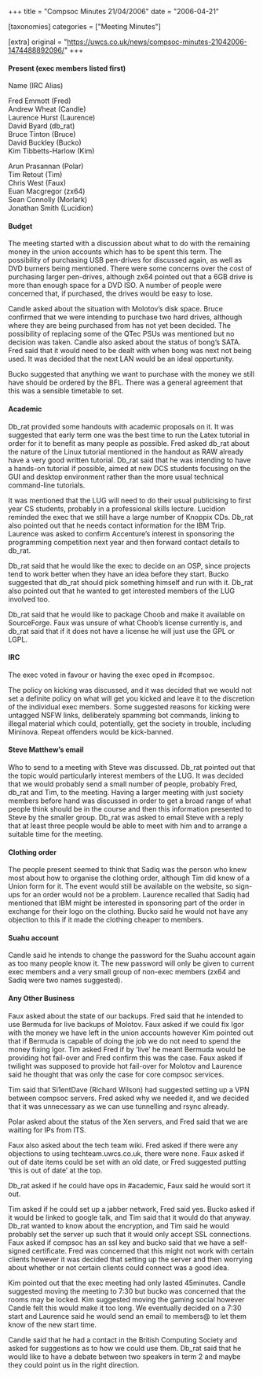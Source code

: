 +++
title = "Compsoc Minutes 21/04/2006"
date = "2006-04-21"

[taxonomies]
categories = ["Meeting Minutes"]

[extra]
original = "https://uwcs.co.uk/news/compsoc-minutes-21042006-1474488892096/"
+++

#### Present (exec members listed first)

Name (IRC Alias)

Fred Emmott (Fred)  
Andrew Wheat (Candle)  
Laurence Hurst (Laurence)  
David Byard (db\_rat)  
Bruce Tinton (Bruce)  
David Buckley (Bucko)  
Kim Tibbetts-Harlow (Kim)

Arun Prasannan (Polar)  
Tim Retout (Tim)  
Chris West (Faux)  
Euan Macgregor (zx64)  
Sean Connolly (Morlark)  
Jonathan Smith (Lucidion)

#### Budget

The meeting started with a discussion about what to do with the remaining money in the union accounts which has to be spent this term. The possibility of purchasing USB pen-drives for discussed again, as well as DVD burners being mentioned. There were some concerns over the cost of purchasing larger pen-drives, although zx64 pointed out that a 6GB drive is more than enough space for a DVD ISO. A number of people were concerned that, if purchased, the drives would be easy to lose.

Candle asked about the situation with Molotov’s disk space. Bruce confirmed that we were intending to purchase two hard drives, although where they are being purchased from has not yet been decided. The possibility of replacing some of the QTec PSUs was mentioned but no decision was taken. Candle also asked about the status of bong’s SATA. Fred said that it would need to be dealt with when bong was next not being used. It was decided that the next LAN would be an ideal opportunity.

Bucko suggested that anything we want to purchase with the money we still have should be ordered by the BFL. There was a general agreement that this was a sensible timetable to set.

#### Academic

Db\_rat provided some handouts with academic proposals on it. It was suggested that early term one was the best time to run the Latex tutorial in order for it to benefit as many people as possible. Fred asked db\_rat about the nature of the Linux tutorial mentioned in the handout as RAW already have a very good written tutorial. Db\_rat said that he was intending to have a hands-on tutorial if possible, aimed at new DCS students focusing on the GUI and desktop environment rather than the more usual technical command-line tutorials.

It was mentioned that the LUG will need to do their usual publicising to first year CS students, probably in a professional skills lecture. Lucidion reminded the exec that we still have a large number of Knoppix CDs. Db\_rat also pointed out that he needs contact information for the IBM Trip. Laurence was asked to confirm Accenture’s interest in sponsoring the programming competition next year and then forward contact details to db\_rat.

Db\_rat said that he would like the exec to decide on an OSP, since projects tend to work better when they have an idea before they start. Bucko suggested that db\_rat should pick something himself and run with it. Db\_rat also pointed out that he wanted to get interested members of the LUG involved too.

Db\_rat said that he would like to package Choob and make it available on SourceForge. Faux was unsure of what Choob’s license currently is, and db\_rat said that if it does not have a license he will just use the GPL or LGPL.

#### IRC

The exec voted in favour or having the exec oped in \#compsoc.

The policy on kicking was discussed, and it was decided that we would not set a definite policy on what will get you kicked and leave it to the discretion of the individual exec members. Some suggested reasons for kicking were untagged NSFW links, deliberately spamming bot commands, linking to illegal material which could, potentially, get the society in trouble, including Mininova. Repeat offenders would be kick-banned.

#### Steve Matthew’s email

Who to send to a meeting with Steve was discussed. Db\_rat pointed out that the topic would particularly interest members of the LUG. It was decided that we would probably send a small number of people, probably Fred, db\_rat and Tim, to the meeting. Having a larger meeting with just society members before hand was discussed in order to get a broad range of what people think should be in the course and then this information presented to Steve by the smaller group. Db\_rat was asked to email Steve with a reply that at least three people would be able to meet with him and to arrange a suitable time for the meeting.

#### Clothing order

The people present seemed to think that Sadiq was the person who knew most about how to organise the clothing order, although Tim did know of a Union form for it. The event would still be available on the website, so sign-ups for an order would not be a problem. Laurence recalled that Sadiq had mentioned that IBM might be interested in sponsoring part of the order in exchange for their logo on the clothing. Bucko said he would not have any objection to this if it made the clothing cheaper to members.

#### Suahu account

Candle said he intends to change the password for the Suahu account again as too many people know it. The new password will only be given to current exec members and a very small group of non-exec members (zx64 and Sadiq were two names suggested).

#### Any Other Business

Faux asked about the state of our backups. Fred said that he intended to use Bermuda for live backups of Molotov. Faux asked if we could fix Igor with the money we have left in the union accounts however Kim pointed out that if Bermuda is capable of doing the job we do not need to spend the money fixing Igor. Tim asked Fred if by ‘live’ he meant Bermuda would be providing hot fail-over and Fred confirm this was the case. Faux asked if twilight was supposed to provide hot fail-over for Molotov and Laurence said he thought that was only the case for core compsoc services.

Tim said that Si1entDave (Richard Wilson) had suggested setting up a VPN between compsoc servers. Fred asked why we needed it, and we decided that it was unnecessary as we can use tunnelling and rsync already.

Polar asked about the status of the Xen servers, and Fred said that we are waiting for IPs from ITS.

Faux also asked about the tech team wiki. Fred asked if there were any objections to using techteam.uwcs.co.uk, there were none. Faux asked if out of date items could be set with an old date, or Fred suggested putting ‘this is out of date’ at the top.

Db\_rat asked if he could have ops in \#academic, Faux said he would sort it out.

Tim asked if he could set up a jabber network, Fred said yes. Bucko asked if it would be linked to google talk, and Tim said that it would do that anyway. Db\_rat wanted to know about the encryption, and Tim said he would probably set the server up such that it would only accept SSL connections. Faux asked if compsoc has an ssl key and bucko said that we have a self-signed certificate. Fred was concerned that this might not work with certain clients however it was decided that setting up the server and then worrying about whether or not certain clients could connect was a good idea.

Kim pointed out that the exec meeting had only lasted 45minutes. Candle suggested moving the meeting to 7:30 but bucko was concerned that the rooms may be locked. Kim suggested moving the gaming social however Candle felt this would make it too long. We eventually decided on a 7:30 start and Laurence said he would send an email to members@ to let them know of the new start time.

Candle said that he had a contact in the British Computing Society and asked for suggestions as to how we could use them. Db\_rat said that he would like to have a debate between two speakers in term 2 and maybe they could point us in the right direction.
